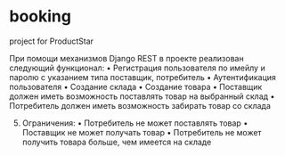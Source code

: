 # booking
project for ProductStar

При помощи механизмов Django REST в проекте реализован следующий функционал:
 • Регистрация пользователя по имейлу и паролю с указанием типа поставщик, потребитель
 • Аутентификация пользователя
 • Создание склада
 • Создание товара
 • Поставщик должен иметь возможность поставлять товар на выбранный склад
 • Потребитель должен иметь возможность забирать товар со склада

5. Ограничения:
 • Потребитель не может поставлять товар
 • Поставщик не может получать товар
 • Потребитель не может получить товара больше, чем имеется на складе
